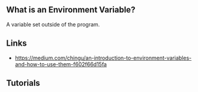 ## What is an Environment Variable?
A variable set outside of the program.

## Links
- https://medium.com/chingu/an-introduction-to-environment-variables-and-how-to-use-them-f602f66d15fa

## Tutorials

<!-- Embedded links -->
[1]: https://github.com/nchristie/tech_notes/blob/master/x/xxx.md

